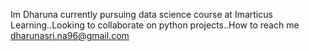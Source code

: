 Im Dharuna currently pursuing data science course at Imarticus Learning..Looking to collaborate on python projects..How to reach me dharunasri.na96@gmail.com
